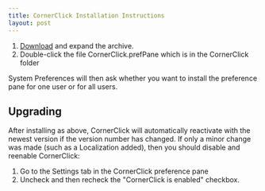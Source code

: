 ```yaml
---
title: CornerClick Installation Instructions
layout: post
---
```



1. [Download](/cornerclick/download.text) and expand the archive.
2. Double-click the file CornerClick.prefPane which is in the CornerClick folder

System Preferences will then ask whether you want to install the preference pane for one user or for all users.

Upgrading
-------------

After installing as above, CornerClick will automatically reactivate with the newest version if the version number has changed.  If only a minor change was made (such as a Localization added), then you should disable and reenable CornerClick:

1. Go to the Settings tab in the CornerClick preference pane
2. Uncheck  and then recheck the "CornerClick is enabled" checkbox.

